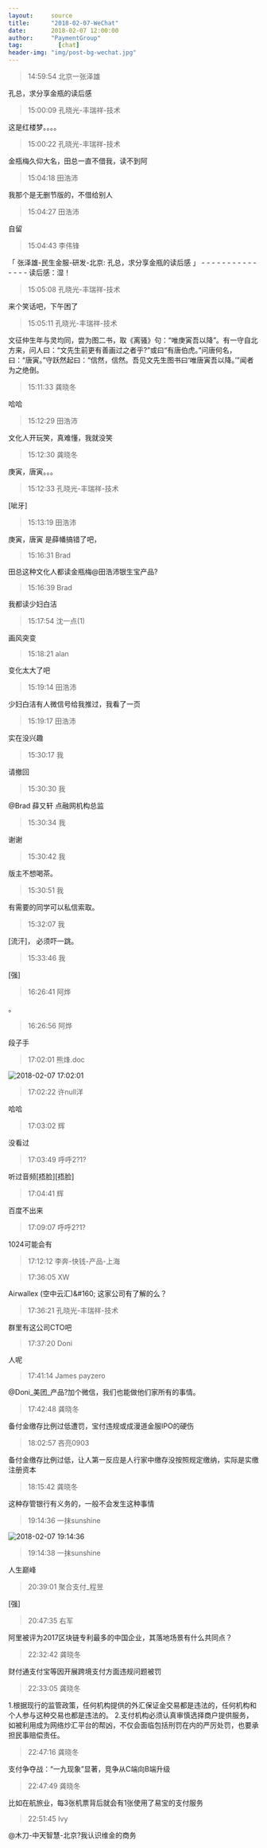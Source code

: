 ```yaml
---
layout:     source 
title:      "2018-02-07-WeChat"
date:       2018-02-07 12:00:00
author:     "PaymentGroup"
tag:		  [chat]
header-img: "img/post-bg-wechat.jpg"
---
```

> 14:59:54  北京一张泽雄  
   
孔总，求分享金瓶的读后感  
   
> 15:00:09  孔晓光-丰瑞祥-技术  
   
这是红楼梦。。。。  
   
> 15:00:22  孔晓光-丰瑞祥-技术  
   
金瓶梅久仰大名，田总一直不借我，读不到阿  
   
> 15:04:18  田浩沛  
   
我那个是无删节版的，不借给别人  
   
> 15:04:27  田浩沛  
   
自留  
   
> 15:04:43  李伟锋  
   
「 张泽雄-民生金服-研发-北京: 孔总，求分享金瓶的读后感 」 - - - - - - - - - - - - - - - 读后感：湿！  
   
> 15:05:08  孔晓光-丰瑞祥-技术  
   
来个笑话吧，下午困了  
   
> 15:05:11  孔晓光-丰瑞祥-技术  
   
文征仲生年与灵均同，尝为图二书，取《离骚》句：“唯庚寅吾以降”。有一守自北方来，问人曰：“文先生前更有善画过之者乎?”或曰“有唐伯虎。”问唐何名，曰：“唐寅。”守跃然起曰：“信然，信然。吾见文先生图书曰‘唯唐寅吾以降。’”闻者为之绝倒。  
   
> 15:11:33  龚晓冬  
   
哈哈  
   
> 15:12:29  田浩沛  
   
文化人开玩笑，真难懂，我就没笑  
   
> 15:12:30  龚晓冬  
   
庚寅，唐寅。。。  
   
> 15:12:33  孔晓光-丰瑞祥-技术  
   
[呲牙]  
   
> 15:13:19  田浩沛  
   
庚寅，唐寅 是薛幡搞错了吧，  
   
> 15:16:31  Brad  
   
田总这种文化人都读金瓶梅@田浩沛银生宝产品?  
   
> 15:16:39  Brad  
   
我都读少妇白洁  
   
> 15:17:54  沈一点(1)  
   
画风突变   
   
> 15:18:21  alan  
   
变化太大了吧  
   
> 15:19:14  田浩沛  
   
少妇白洁有人微信号给我推过，我看了一页  
   
> 15:19:17  田浩沛  
   
实在没兴趣  
   
> 15:30:17  我  
   
请撤回  
   
> 15:30:30  我  
   
@Brad 薛又轩 点融网机构总监   
   
> 15:30:34  我  
   
谢谢  
   
> 15:30:42  我  
   
版主不想喝茶。   
   
> 15:30:51  我  
   
有需要的同学可以私信索取。   
   
> 15:32:07  我  
   
[流汗]， 必须吓一跳。   
   
> 15:33:46  我  
   
[强]  
   
> 16:26:41  阿烨  
   
。  
   
> 16:26:56  阿烨  
   
段子手  
   
> 17:02:01  熊烽.doc  
   
![2018-02-07 17:02:01](http://wechat.lixf.cn/img/20180207_170201.png) 
   
> 17:02:22  许null洋  
   
哈哈  
   
> 17:03:02  辉  
   
没看过  
   
> 17:03:49  呼呼2?1?  
   
听过音频[捂脸][捂脸]  
   
> 17:04:41  辉  
   
百度不出来  
   
> 17:09:07  呼呼2?1?  
   
1024可能会有  
   
> 17:12:12  李奔-快钱-产品-上海  
   
  
   
> 17:36:05  XW  
   
Airwallex (空中云汇)&amp;#160; 这家公司有了解的么？  
   
> 17:36:21  孔晓光-丰瑞祥-技术  
   
群里有这公司CTO吧  
   
> 17:37:20  Doni  
   
人呢  
   
> 17:41:14  James payzero  
   
@Doni_美团_产品?加个微信，我们也能做他们家所有的事情。  
   
> 17:42:48  龚晓冬  
   
备付金缴存比例过低遭罚，宝付违规或成漫道金服IPO的硬伤  
   
> 18:02:57  吝亮0903  
   
备付金缴存比例过低，让人第一反应是人行家中缴存没按照规定缴纳，实际是实缴注册资本  
   
> 18:15:42  龚晓冬  
   
这种存管银行有义务的，一般不会发生这种事情  
   
> 19:14:36  一抹sunshine  
   
![2018-02-07 19:14:36](http://wechat.lixf.cn/img/20180207_191436.png) 
   
> 19:14:38  一抹sunshine  
   
人生巅峰  
   
> 20:39:01  聚合支付_程昱  
   
[强]  
   
> 20:47:35  右军  
   
阿里被评为2017区块链专利最多的中国企业，其落地场景有什么共同点？  
   
> 22:32:42  龚晓冬  
   
财付通支付宝等因开展跨境支付方面违规问题被罚  
   
> 22:33:05  龚晓冬  
   
1.根据现行的监管政策，任何机构提供的外汇保证金交易都是违法的，任何机构和个人参与这种交易也都是违法的。  2.支付机构必须认真审慎选择商户提供服务，如被利用成为网络炒汇平台的帮凶，不仅会面临包括刑罚在内的严厉处罚，也要承担民事赔偿责任。  
   
> 22:47:16  龚晓冬  
   
支付争夺战：“一九现象”显著，竞争从C端向B端升级  
   
> 22:47:49  龚晓冬  
   
比如在航旅业，每3张机票背后就会有1张使用了易宝的支付服务  
   
> 22:51:45  Ivy  
   
@木刀-中天智慧-北京?我认识维金的商务  
   
